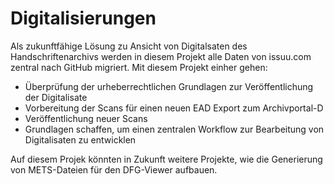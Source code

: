 # Digitalisierungen
Als zukunftfähige Lösung zu Ansicht von Digitalsaten des Handschriftenarchivs werden in diesem Projekt alle Daten von issuu.com zentral nach GitHub migriert. Mit diesem Projekt einher gehen:
- Überprüfung der urheberrechtlichen Grundlagen zur Veröffentlichung der Digitalisate 
- Vorbereitung der Scans für einen neuen EAD Export zum Archivportal-D
- Veröffentlichung neuer Scans
- Grundlagen schaffen, um einen zentralen Workflow zur Bearbeitung von Digitalisaten zu entwicklen

Auf diesem Projek könnten in Zukunft weitere Projekte, wie die Generierung von METS-Dateien für den DFG-Viewer aufbauen.
